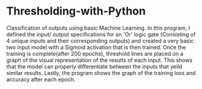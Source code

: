 # Thresholding-with-Python
Classification of outputs using basic Machine Learning.
In this program, I defined the input/ output specifications for an 'Or' logic gate (Consisting of 4 unique inputs and their corresponding outputs) and created a very basic two input model with a Sigmoid activation that is then trained. Once the training is complete(after 200 epochs), threshold lines are placed on a graph of the visual representation of the results of each input. This shows that the model can properly differentiate between the inputs that yeild similar results. Lastly, the program shows the graph of the training loss and accuracy after each epoch.
